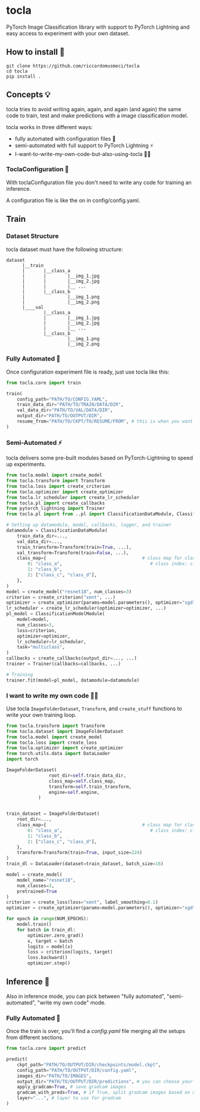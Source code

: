 # **tocla**
PyTorch Image Classification library with support to PyTorch Lightning and easy access to experiment with your own dataset.

## **How to install 🔨**
```
git clone https://github.com/riccardomusmeci/tocla
cd tocla
pip install .
```


## **Concepts 💡**
tocla tries to avoid writing again, again, and again (and again) the same code to train, test and make predictions with a image classification model.

tocla works in three different ways:
* fully automated with configuration files 🚀
* semi-automated with full support to PyTorch Lightning ⚡️
* I-want-to-write-my-own-code-but-also-using-tocla 🧑‍💻

### **ToclaConfiguration 📄**
With toclaConfiguration file you don't need to write any code for training an inference.

A configuration file is like the on in config/config.yaml.

## **Train**

### **Dataset Structure**
tocla dataset must have the following structure:
```
dataset
      |__train
      |       |__class_a
      |       |        |__img_1.jpg
      |       |        |__img_2.jpg
      |       |        |__ ...
      |       |__class_b
      |                |__img_1.png
      |                |__img_2.png
      |____val
              |__class_a
              |        |__img_1.jpg
              |        |__img_2.jpg
              |        |__ ...
              |__class_b
                       |__img_1.png
                       |__img_2.png

```


### **Fully Automated 🚀**
Once configuration experiment file is ready, just use tocla like this:

```python
from tocla.core import train

train(
    config_path="PATH/TO/CONFIG.YAML",
    train_data_dir="PATH/TO/TRAIN/DATA/DIR",
    val_data_dir="PATH/TO/VAL/DATA/DIR",
    output_dir="PATH/TO/OUTPUT/DIR",
    resume_from="PATH/TO/CKPT/TO/RESUME/FROM", # this is when you want to start retraining from a Lightning ckpt
)
```

### **Semi-Automated ⚡️**
tocla delivers some pre-built modules based on PyTorch-Lightning to speed up experiments.

```python
from tocla.model import create_model
from tocla.transform import Transform
from tocla.loss import create_criterion
from tocla.optimizer import create_optimizer
from tocla.lr_scheduler import create_lr_scheduler
from tocla.pl import create_callbacks
from pytorch_lightning import Trainer
from tocla.pl import from ..pl import ClassificationDataModule, ClassificationModelModule

# Setting up datamodule, model, callbacks, logger, and trainer
datamodule = ClassificationDataModule(
    train_data_dir=...,
    val_data_dir=...,
    train_transform=Transform(train=True, ...),
    val_transform=Transform(train=False, ...),
    class_map={                                    # class map for classification
        0: "class_a",                                 # class index: class name or [class_name1, class_name2]
        1: "class_b",
        2: ["class_c", "class_d"],
    },
)
model = create_model("resnet18", num_classes=3)
criterion = create_criterion("xent", ...)
optimizer = create_optimizer(params=model.parameters(), optimizer="sgd", lr=.001, ...)
lr_scheduler = create_lr_scheduler(optimizer=optimizer, ...)
pl_model = ClassificationModelModule(
    model=model,
    num_classes=3,
    loss=criterion,
    optimizer=optimizer,
    lr_scheduler=lr_scheduler,
    task="multiclass",
)
callbacks = create_callbacks(output_dir=..., ...)
trainer = Trainer(callbacks=callbacks, ...)

# Training
trainer.fit(model=pl_model, datamodule=datamodule)
```

### **I want to write my own code 🧑‍💻**
Use tocla `ImageFolderDataset`, `Transform`, and `create_stuff` functions to write your own training loop.

```python
from tocla.transform import Transform
from tocla.dataset import ImageFolderDataset
from tocla.model import create_model
from tocla.loss import create_loss
from tocla.optimizer import create_optimizer
from torch.utils.data import DataLoader
import torch

ImageFolderDataset(
                root_dir=self.train_data_dir,
                class_map=self.class_map,
                transform=self.train_transform,
                engine=self.engine,
            )


train_dataset = ImageFolderDataset(
    root_dir=...,
    class_map={                                    # class map for classification
        0: "class_a",                                 # class index: class name or [class_name1, class_name2]
        1: "class_b",
        2: ["class_c", "class_d"],
    },
    transform=Transform(train=True, input_size=224)
)
train_dl = DataLoader(dataset=train_dataset, batch_size=16)

model = create_model(
    model_name="resnet18",
    num_classes=3,
    pretrained=True
)
criterion = create_loss(loss="xent", label_smoothing=0.1)
optimizer = create_optimizer(params=model.parameters(), optimizer="sgd", lr=0.0005)

for epoch in range(NUM_EPOCHS):
    model.train()
    for batch in train_dl:
        optimizer.zero_grad()
        x, target = batch
        logits = model(x)
        loss = criterion(logits, target)
        loss.backward()
        optimizer.step()
```

## **Inference 🧐**
Also in inference mode, you can pick between "fully automated", "semi-automated", "write my own code" mode.


### **Fully Automated 🚀**
Once the train is over, you'll find a *config.yaml* file merging all the setups from different sections.

```python
from tocla.core import predict

predict(
    ckpt_path="PATH/TO/OUTPUT/DIR/checkpoints/model.ckpt",
    config_path="PATH/TO/OUTPUT/DIR/config.yaml",
    images_dir="PATH/TO/IMAGES",
    output_dir="PATH/TO/OUTPUT/DIR/predictions", # you can choose your own path
    apply_gradcam=True, # save gradcam images
    gradcam_with_preds=True, # if True, split gradcam images based on model predicitons
    layer="...", # layer to use for gradcam
)
```
